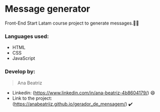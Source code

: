 # Message generator 

Front-End Start Latam course project to generate messages.👩‍💻

### Languages used:

  - HTML
  - CSS
  - JavaScript


### Develop by:
   > Ana Beatriz 
 - Linkedin: (https://www.linkedin.com/in/ana-beatriz-4b8604179/) 😄
 - Link to the project: (https://anabeatriiz.github.io/gerador_de_mensagem/) ✔️